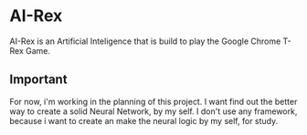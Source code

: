 # AI-Rex
AI-Rex is an Artificial Inteligence that is build to play the Google Chrome T-Rex Game.

## Important  
For now, i'm working in the planning of this project. I want find out the better way to create a solid Neural Network, by my self. I don't use any framework, because i want to create an make the neural logic by my self, for study.
